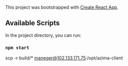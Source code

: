 This project was bootstrapped with [Create React App](https://github.com/facebook/create-react-app).

## Available Scripts

In the project directory, you can run:

### `npm start`


scp -r build/* maneger@102.133.171.75:/opt/azima-client
